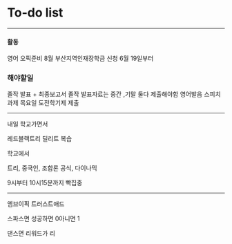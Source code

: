 # To-do list

----------------
#### 활동

영어 오픽준비 8월
부산지역인재장학금 신청 6월 19일부터

### 해야할일

졸작 발표 + 최종보고서
졸작 발표자료는 중간 ,기말 둘다 제출해야함
영어발음 스피치 과제
목요일 도전학기제 제출


-----

내일 학교가면서

레드블랙트리 딜리트 복습

학교에서

트리, 중국인, 조합론 공식, 다이나믹

9시부터 10시15분까지 빡집중


-----

엠브이픽
트러스트애드


스파스면
성공하면 0아니면 1

댄스면
리워드가 리

